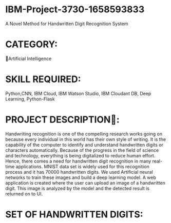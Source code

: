 # IBM-Project-3730-1658593833
A Novel Method for Handwritten Digit Recognition System
# CATEGORY:
🧠Artificial Intelligence
# SKILL REQUIRED:

Python,CNN, IBM Cloud, IBM Watson Studio, IBM Cloudant DB, Deep Learning, Python-Flask

# PROJECT DESCRIPTION📒:

Handwriting recognition is one of the compelling research works going on because every individual in this world has their own style of writing. It is the capability of the computer to identify and understand handwritten digits or characters automatically. Because of the progress in the field of science and technology, everything is being digitalized to reduce human effort. Hence, there comes a need for handwritten digit recognition in many real-time applications. MNIST data set is widely used for this recognition process and it has 70000 handwritten digits. We used Artificial neural networks to train these images and build a deep learning model. A web application is created where the user can upload an image of a handwritten digit. This image is analyzed by the model and the detected result is returned on to UI.

#  SET OF HANDWRITTEN DIGITS:
